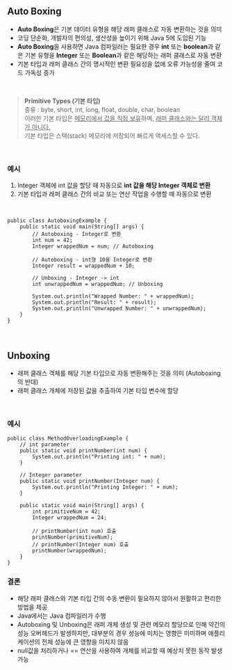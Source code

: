 ## Auto Boxing
- **Auto Boxing**은 기본 데이터 유형을 해당 래퍼 클래스로 자동 변환하는 것을 의미
- 코딩 단순화, 개발자의 편의성, 생산성을 높이기 위해 Java 5에 도입된 기능
- **Auto Boxing**을 사용하면 Java 컴파일러는 필요한 경우 **int** 또는 **boolean**과 같은 기본 유형을 **Integer** 또는 **Boolean**과 같은 해당하는 래퍼 클래스로 자동 변환
- 기본 타입과 래퍼 클래스 간의 명시적인 변환 필요성을 없애 오류 가능성을 줄여 코드 가독성 증가

<br>

>  **Primitive Types (기본 타입)**
> <br> 종류 : byte, short, int, long, float, double, char, boolean
> <br> 이러한 기본 타입은 <u>메모리에서 값을 직접 보유</u>하며, <u>래퍼 클래스와는 달리 객체가 아니다.</u>
> <br> 기본 타입은 스택(stack) 메모리에 저장되어 빠르게 액세스할 수 있다.

<br>

### 예시
1. Integer 객체에 int 값을 할당 때 자동으로 **int 값을 해당 Integer 객체로 변환**
2. 기본 타입과 래퍼 클래스 간의 비교 또는 연산 작업을 수행할 때 자동으로 변환

<br>

```
public class AutoboxingExample {
    public static void main(String[] args) {
        // Autoboxing - Integer로 변환
        int num = 42;
        Integer wrappedNum = num; // Autoboxing

        // Autoboxing - int형 10을 Integer로 변환
        Integer result = wrappedNum + 10;

        // Unboxing - Integer -> int
        int unwrappedNum = wrappedNum; // Unboxing

        System.out.println("Wrapped Number: " + wrappedNum);
        System.out.println("Result: " + result);
        System.out.println("Unwrapped Number: " + unwrappedNum);
    }
}
```

<br>

## Unboxing
- 래퍼 클래스 객체를 해당 기본 타입으로 자동 변환해주는 것을 의미 (Autoboxing의 반대)
- 래퍼 클래스 개체에 저장된 값을 추출하여 기본 타입 변수에 할당

<br>

### 예시
```
public class MethodOverloadingExample {
    // int parameter
    public static void printNumber(int num) {
        System.out.println("Printing int: " + num);
    }

    // Integer parameter
    public static void printNumber(Integer num) {
        System.out.println("Printing Integer: " + num);
    }

    public static void main(String[] args) {
        int primitiveNum = 42;
        Integer wrappedNum = 24;

        // printNumber(int num) 호출
        printNumber(primitiveNum); 
        // printNumber(Integer num) 호출
        printNumber(wrappedNum);
    }
}
```

### 결론
- 해당 래퍼 클래스와 기본 타입 간의 수동 변환이 필요하지 않아서 원활하고 편리한 방법을 제공
- Java에서는 Java 컴파일러가 수행
- Autoboxing 및 Unboxing은 래퍼 개체 생성 및 관련 메모리 할당으로 인해 약간의 성능 오버헤드가 발생하지만, 대부분의 경우 성능에 미치는 영향은 미미하며 애플리케이션의 전체 성능에 큰 영향을 미치지 않음
- null값을 처리하거나 == 연산을 사용하여 개체를 비교할 때 예상치 못한 동작 발생 가능